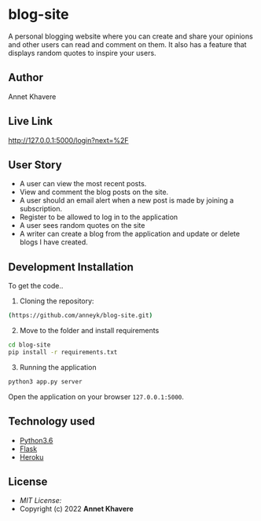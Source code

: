 # blog-site
A personal blogging website where you can create and share your opinions and other users can read and comment on them. It also has a feature that displays random quotes to inspire your users. 

## Author
Annet Khavere

## Live Link
http://127.0.0.1:5000/login?next=%2F

## User Story

* A user can view the most recent posts.
* View and comment the blog posts on the site.
* A user should an email alert when a new post is made by joining a subscription.
* Register to be allowed to log in to the application
* A user sees random quotes on the site
* A writer can create a blog from the application and update or delete blogs I have created.

## Development Installation
To get the code..

1. Cloning the repository:
  ```bash
  (https://github.com/anneyk/blog-site.git)
  ```
2. Move to the folder and install requirements
  ```bash
  cd blog-site
  pip install -r requirements.txt
  ```
3. Running the application
  ```bash
  python3 app.py server
  ```
Open the application on your browser `127.0.0.1:5000`.


## Technology used

* [Python3.6](https://www.python.org/)
* [Flask](http://flask.pocoo.org/)
* [Heroku](https://heroku.com)

## License
* *MIT License:*
* Copyright (c) 2022 **Annet Khavere**
